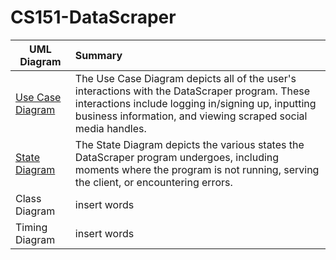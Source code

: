 # CS151-DataScraper

| UML Diagram       | Summary       | 
| ------------- |:-------------| 
| [Use Case Diagram](https://github.com/RyanYavari/CS151-DataScraper/blob/main/diagrams/Case%20Diagram.PNG)   | The Use Case Diagram depicts all of the user's interactions with the DataScraper program. These interactions include logging in/signing up, inputting business information, and viewing scraped social media handles. | 
| [State Diagram](https://github.com/RyanYavari/CS151-DataScraper/blob/main/diagrams/State%20Diagram.png)      | The State Diagram depicts the various states the DataScraper program undergoes, including moments where the program is not running, serving the client, or encountering errors.   |  
| Class Diagram | insert words      |  
| Timing Diagram | insert words     |  
